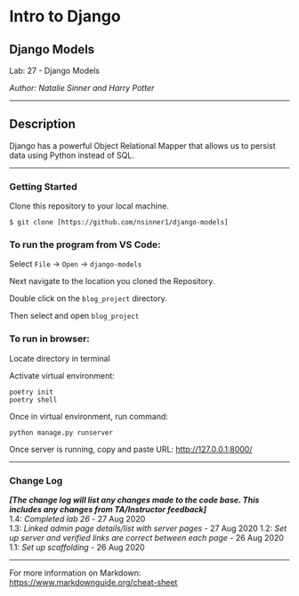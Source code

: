 # Intro to Django

## Django Models

Lab: 27 - Django Models

*Author: Natalie Sinner and Harry Potter*

----

## Description
Django has a powerful Object Relational Mapper that allows us to persist data using Python instead of SQL.

---

### Getting Started
Clone this repository to your local machine.

```
$ git clone [https://github.com/nsinner1/django-models]
```

### To run the program from VS Code:
Select ```File``` -> ```Open``` -> ```django-models```

Next navigate to the location you cloned the Repository.

Double click on the ```blog_project``` directory.

Then select and open ```blog_project```

### To run in browser:
Locate directory in terminal

Activate virtual environment:

```
poetry init 
poetry shell
```
Once in virtual environment, run command:

```
python manage.py runserver
```

Once server is running, copy and paste URL: http://127.0.0.1:8000/

---

### Change Log
***[The change log will list any changes made to the code base. This includes any changes from TA/Instructor feedback]***  
1.4: *Completed lab 26* - 27 Aug 2020  
1.3: *Linked admin page details/list with server pages* - 27 Aug 2020
1.2: *Set up server and verified links are correct between each page* - 26 Aug 2020  
1.1: *Set up scaffolding* - 26 Aug 2020  


------------------------------
For more information on Markdown: https://www.markdownguide.org/cheat-sheet